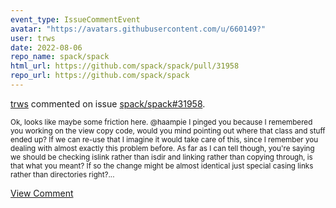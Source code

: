 ```yaml
---
event_type: IssueCommentEvent
avatar: "https://avatars.githubusercontent.com/u/660149?"
user: trws
date: 2022-08-06
repo_name: spack/spack
html_url: https://github.com/spack/spack/pull/31958
repo_url: https://github.com/spack/spack
---
```


<a href='https://github.com/trws' target='_blank'>trws</a> commented on issue <a href='https://github.com/spack/spack/pull/31958' target='_blank'>spack/spack#31958</a>.

<small>Ok, looks like maybe some friction here. @haampie I pinged you because I remembered you working on the view copy code, would you mind pointing out where that class and stuff ended up?  If we can re-use that I imagine it would take care of this, since I remember you dealing with almost exactly this problem before. As far as I can tell though, you're saying we should be checking islink rather than isdir and linking rather than copying through, is that what you meant? If so the change might be almost identical just special casing links rather than directories right?...</small>

<a href='https://github.com/spack/spack/pull/31958' target='_blank'>View Comment</a>